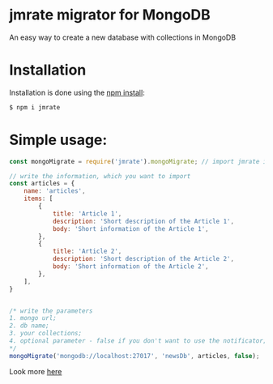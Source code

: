 # jmrate migrator for MongoDB
An easy way to create a new database with collections in MongoDB  
# Installation
Installation is done using the [npm install](https://docs.npmjs.com/downloading-and-installing-packages-locally):  
```javascript
$ npm i jmrate
``` 
# Simple usage:
```javascript
const mongoMigrate = require('jmrate').mongoMigrate; // import jmrate into your file

// write the information, which you want to import
const articles = {
	name: 'articles',
	items: [
		{
			title: 'Article 1',
			description: 'Short description of the Article 1',
			body: 'Short information of the Article 1',
		},
		{
			title: 'Article 2',
			description: 'Short description of the Article 2',
			body: 'Short information of the Article 2',
		},
	],
}


/* write the parameters 
1. mongo url;
2. db name;
3. your collections;
4. optional parameter - false if you don't want to use the notificator;
*/
mongoMigrate('mongodb://localhost:27017', 'newsDb', articles, false);
```
Look more [here](https://github.com/Arandar/jmrate/tree/master/db)
